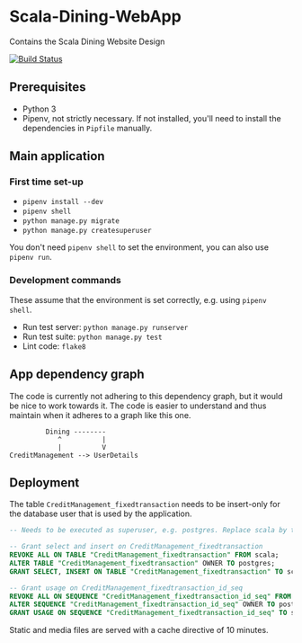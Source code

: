 # Scala-Dining-WebApp

Contains the Scala Dining Website Design

[![Build Status](https://travis-ci.com/DutcherNL/Scala-Dining-WebApp.svg?branch=master)](https://travis-ci.com/DutcherNL/Scala-Dining-WebApp)

## Prerequisites

- Python 3
- Pipenv, not strictly necessary. If not installed, you'll need to install the
dependencies in `Pipfile` manually.

## Main application

### First time set-up

- `pipenv install --dev`
- `pipenv shell`
- `python manage.py migrate`
- `python manage.py createsuperuser`

You don't need `pipenv shell` to set the environment, you can also use `pipenv
run`.

### Development commands

These assume that the environment is set correctly, e.g. using `pipenv shell`.

- Run test server: `python manage.py runserver`
- Run test suite: `python manage.py test`
- Lint code: `flake8`

## App dependency graph
The code is currently not adhering to this dependency graph, but it would be
nice to work towards it. The code is easier to understand and thus maintain
when it adheres to a graph like this one.

```
         Dining --------
            ^          |
            |          V
CreditManagement --> UserDetails
```

## Deployment

The table `CreditManagement_fixedtransaction` needs to be insert-only for the database user that is used by the application.

```sql
-- Needs to be executed as superuser, e.g. postgres. Replace scala by the database user

-- Grant select and insert on CreditManagement_fixedtransaction
REVOKE ALL ON TABLE "CreditManagement_fixedtransaction" FROM scala;
ALTER TABLE "CreditManagement_fixedtransaction" OWNER TO postgres;
GRANT SELECT, INSERT ON TABLE "CreditManagement_fixedtransaction" TO scala;

-- Grant usage on CreditManagement_fixedtransaction_id_seq
REVOKE ALL ON SEQUENCE "CreditManagement_fixedtransaction_id_seq" FROM scala;
ALTER SEQUENCE "CreditManagement_fixedtransaction_id_seq" OWNER TO postgres;
GRANT USAGE ON SEQUENCE "CreditManagement_fixedtransaction_id_seq" TO scala;
```

Static and media files are served with a cache directive of 10 minutes.
